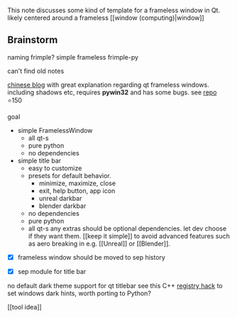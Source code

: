 This note discusses some kind of template for a frameless window in Qt.
likely centered around a frameless [[window (computing)|window]]


## Brainstorm
naming
frimple? simple frameless
frimple-py

can't find old notes

[chinese blog](https://www.cnblogs.com/zhiyiYo/p/14659981.html) with great explanation regarding qt frameless windows.
including shadows etc, requires **pywin32** and has some bugs.
see [repo](https://github.com/zhiyiYo/PyQt-Frameless-Window) ⭐150

goal
- simple FramelessWindow
	- all qt-s
	- pure python
	- no dependencies
- simple title bar
	- easy to customize 
	- presets for default behavior. 
		- minimize, maximize, close
		- exit, help button, app icon
		- unreal darkbar
		- blender darkbar
	- no dependencies
	- pure python
	- all qt-s
any extras should be optional dependencies.
let dev choose if they want them.
[[keep it simple]] to avoid advanced features such as aero breaking in e.g. [[Unreal]] or [[Blender]].

- [x] frameless window should be moved to sep history
- [x] sep module for title bar


no default dark theme support for qt titlebar
see this C++ [registry hack](https://github.com/envyen/qt-winDark/blob/main/winDark.cpp) to set windows dark hints, worth porting to Python?

[[tool idea]]

